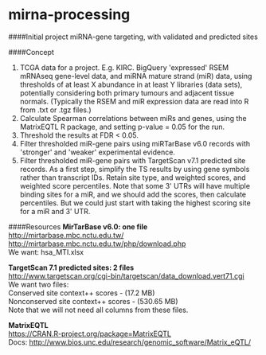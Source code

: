 # mirna-processing

####Initial project
miRNA-gene targeting, with validated and predicted sites

####Concept
1. TCGA data for a project. E.g. KIRC. BigQuery 'expressed' RSEM mRNAseq gene-level data, and miRNA mature strand (miR) data, using thresholds of at least X abundance in at least Y libraries (data sets), potentially considering both primary tumours and adjacent tissue normals. (Typically the RSEM and miR expression data are read into R from .txt or .tgz files.)
2. Calculate Spearman correlations between miRs and genes, using the MatrixEQTL R package, and setting p-value = 0.05 for the run.
3. Threshold the results at FDR < 0.05.
4. Filter thresholded miR-gene pairs using miRTarBase v6.0 records with 'stronger' and 'weaker' experimental evidence. 
5. Filter thresholded miR-gene pairs with TargetScan v7.1 predicted site records. As a first step, simplify the TS results by using gene symbols rather than transcript IDs. Retain site type, and weighted scores, and weighted score percentiles. Note that some 3' UTRs will have multiple binding sites for a miR, and we should add the scores, then calculate percentiles. But we could just start with taking the highest scoring site for a miR and 3' UTR. 

####Resources
**MirTarBase v6.0: one file**  
<http://mirtarbase.mbc.nctu.edu.tw/>  
<http://mirtarbase.mbc.nctu.edu.tw/php/download.php>  
We want: hsa_MTI.xlsx

**TargetScan 7.1 predicted sites: 2 files**  
<http://www.targetscan.org/cgi-bin/targetscan/data_download.vert71.cgi>  
We want two files:  
Conserved site context++ scores - (17.2 MB)  
Nonconserved site context++ scores - (530.65 MB)  
Note that we will not need all columns from these files. 

**MatrixEQTL**  
<https://CRAN.R-project.org/package=MatrixEQTL>  
Docs: <http://www.bios.unc.edu/research/genomic_software/Matrix_eQTL/>
